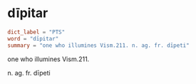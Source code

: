 # dīpitar

``` toml
dict_label = "PTS"
word = "dīpitar"
summary = "one who illumines Vism.211. n. ag. fr. dīpeti"
```

one who illumines Vism.211.

n. ag. fr. dīpeti

